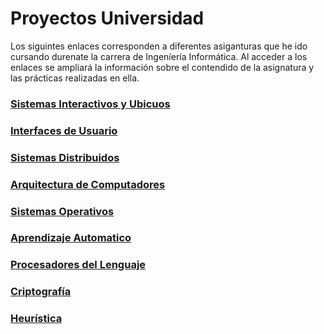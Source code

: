 # Proyectos Universidad

Los siguintes enlaces corresponden a diferentes asiganturas que he ido cursando durenate la carrera de Ingeníería Informática. Al acceder a los enlaces se ampliará la información sobre el contendido de la asignatura y las prácticas realizadas en ella.


### [Sistemas Interactivos y Ubicuos](https://github.com/Marina963/Projectos_Universidad/blob/main/Sistemas%20Interactivos%20y%20Ubicuos.md)
### [Interfaces de Usuario](https://github.com/Marina963/Projectos_Universidad/blob/main/Interfaces%20de%20usurio.md)
### [Sistemas Distribuidos](https://github.com/Marina963/Projectos_Universidad/blob/main/Sistemas%20Distribuidos.md)
### [Arquitectura de Computadores](https://github.com/Marina963/Projectos_Universidad/blob/main/Sistemas%20Distribuidos.md)
### [Sistemas Operativos](https://github.com/Marina963/Projectos_Universidad/blob/main/Sistemas%20Operativos.md)
### [Aprendizaje Automatico](https://github.com/Marina963/Projectos_Universidad/blob/main/Aprendizaje%20Autom%C3%A1tico.md)
### [Procesadores del Lenguaje](https://github.com/Marina963/Projectos_Universidad/blob/main/Procesadores%20del%20Lenguaje.md)
### [Criptografía](https://github.com/Marina963/Projectos_Universidad/blob/main/Criptograf%C3%ADa.md)
### [Heurística](https://github.com/Marina963/Projectos_Universidad/blob/main/Heur%C3%ADstica.md)
